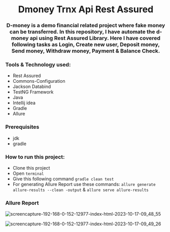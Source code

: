 # <div align=center> Dmoney Trnx Api Rest Assured </div>

### <div align=center> D-money is a demo financial related project where fake money can be transferred. In this repository, I have automate the d-money api using Rest Assured Library. Here I have covered following tasks as Login, Create new user, Deposit money, Send money, Withdraw money, Payment & Balance Check.


### Tools & Technology used:
- Rest Assured
- Commons-Configuration
- Jackson Databind
- TestNG Framework
- Java
- Intellij idea
- Gradle
- Allure

### Prerequisites
- jdk
- gradle

### How to run this project:
- Clone this project
- Open ```terminal```
- Give this following command  ```gradle clean test```
- For generating Allure Report use these commands: ```allure generate allure-results --clean -output``` & ```allure serve allure-results```

### Allure Report
![screencapture-192-168-0-152-12977-index-html-2023-10-17-09_48_55](https://github.com/Shaishab10/Dmoney_Trnx_Api_Rest_Assured/assets/54171379/ff7d1cab-f17e-40e3-8241-b5e6a9f56315)

![screencapture-192-168-0-152-12977-index-html-2023-10-17-09_49_26](https://github.com/Shaishab10/Dmoney_Trnx_Api_Rest_Assured/assets/54171379/8cd4bfb5-c3e4-4c49-8b2d-a4df677d21a7)

